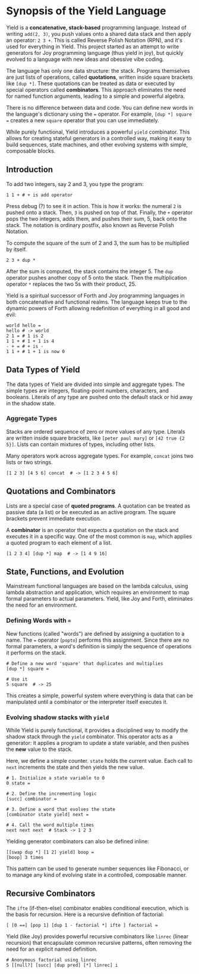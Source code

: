 # Synopsis of the Yield Language

Yield is a **concatenative, stack-based** programming language. Instead of writing `add(2, 3)`, you push values onto a shared data stack and then apply an operator: `2 3 +`. This is called Reverse Polish Notation (RPN), and it's used for everything in Yield. This project started as an attempt to write generators for Joy programming language (thus yield in joy), but quickly evolved to a language with new ideas and obessive vibe coding.

The language has only one data structure: the stack. Programs themselves are just lists of operations, called **quotations**, written inside square brackets like `[dup *]`. These quotations can be treated as data or executed by special operators called **combinators**. This approach eliminates the need for named function arguments, leading to a simple and powerful algebra.

There is no difference between data and code. You can define new words in the language's dictionary using the `=` operator. For example, `[dup *] square =` creates a new `square` operator that you can use immediately.

While purely functional, Yield introduces a powerful `yield` combinator. This allows for creating stateful generators in a controlled way, making it easy to build sequences, state machines, and other evolving systems with simple, composable blocks.

## Introduction

To add two integers, say 2 and 3, you type the program:

```
1 1 + # + is add operator
```

Press debug (?) to see it in action. This is how it works: the numeral `2` is pushed onto a stack. Then, `3` is pushed on top of that. Finally, the `+` operator pops the two integers, adds them, and pushes their sum, 5, back onto the stack. The notation is ordinary postfix, also known as Reverse Polish Notation.

To compute the square of the sum of 2 and 3, the sum has to be multiplied by itself.

```
2 3 + dup *
```

After the sum is computed, the stack contains the integer 5. The `dup` operator pushes another copy of 5 onto the stack. Then the multiplication operator `*` replaces the two 5s with their product, 25.

Yield is a spiritual successor of Forth and Joy programming languages in both concatenative and functional realms. The language keeps true to the dynamic powers of Forth allowing redefinition of everything in all good and evil:
```
world hello =
hello # -> world
2 1 = # 1 is 2
1 1 + # 1 + 1 is 4
- + = # + is -
1 1 + # 1 + 1 is now 0
```

## Data Types of Yield

The data types of Yield are divided into simple and aggregate types. The simple types are integers, floating-point numbers, characters, and booleans. Literals of any type are pushed onto the default stack or hid away in the shadow state.

### Aggregate Types

Stacks are ordered sequence of zero or more values of any type. Literals are written inside square brackets, like `[peter paul mary]` or `[42 true {2 5}]`. Lists can contain mixtures of types, including other lists.

Many operators work across aggregate types. For example, `concat` joins two lists or two strings.

```
[1 2 3] [4 5 6] concat  # -> [1 2 3 4 5 6]
```

## Quotations and Combinators

Lists are a special case of **quoted programs**. A quotation can be treated as passive data (a list) or be executed as an active program. The square brackets prevent immediate execution.

A **combinator** is an operator that expects a quotation on the stack and executes it in a specific way. One of the most common is `map`, which applies a quoted program to each element of a list.

```
[1 2 3 4] [dup *] map  # -> [1 4 9 16]
```

## State, Functions, and Evolution

Mainstream functional languages are based on the lambda calculus, using lambda abstraction and application, which requires an environment to map formal parameters to actual parameters. Yield, like Joy and Forth, eliminates the need for an environment.

### Defining Words with `=`

New functions (called "words") are defined by assigning a quotation to a name. The `=` operator (`popto`) performs this assignment. Since there are no formal parameters, a word's definition is simply the sequence of operations it performs on the stack.

```
# Define a new word 'square' that duplicates and multiplies
[dup *] square =

# Use it
5 square  # -> 25
```

This creates a simple, powerful system where everything is data that can be manipulated until a combinator or the interpreter itself executes it.

### Evolving shadow stacks with `yield`

While Yield is purely functional, it provides a disciplined way to modify the shadow stack through the `yield` combinator. This operator acts as a generator: it applies a program to update a state variable, and then pushes the **new** value to the stack.

Here, we define a simple counter. `state` holds the current value. Each call to `next` increments the state and then yields the new value.

```
# 1. Initialize a state variable to 0
0 state =

# 2. Define the incrementing logic
[succ] combinator =

# 3. Define a word that evolves the state
[combinator state yield] next =

# 4. Call the word multiple times
next next next  # Stack -> 1 2 3
```

Yielding generator combinators can also be defined inline:
```
[[swap dup *] [1 2] yield] boop =
[boop] 3 times
```

This pattern can be used to generate number sequences like Fibonacci, or to manage any kind of evolving state in a controlled, composable manner.

## Recursive Combinators

The `ifte` (if-then-else) combinator enables conditional execution, which is the basis for recursion. Here is a recursive definition of factorial:

```
[ [0 ==] [pop 1] [dup 1 - factorial *] ifte ] factorial =
```

Yield (like Joy) provides powerful recursive combinators like `linrec` (linear recursion) that encapsulate common recursive patterns, often removing the need for an explicit named definition.

```
# Anonymous factorial using linrec
5 [[null?] [succ] [dup pred] [*] linrec] i
```